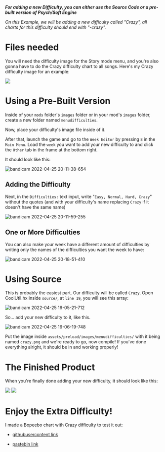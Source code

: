 ***For adding a new Difficulty, you can either use the Source Code or a pre-built version of Psych/Soft Engine***

*On this Example, we will be adding a new difficulty called "Crazy", all charts for this difficulty should end with "-crazy".*

# Files needed
You will need the difficulty image for the Story mode menu, and you're also gonna have to do the Crazy difficulty chart to all songs.
Here's my Crazy difficulty image for an example:

![](https://i.imgur.com/mvaseyY.png)

# Using a Pre-Built Version
Inside of your `mods` folder's `images` folder or in your mod's `images` folder, create a new folder named `menudifficulties`.

Now, place your difficulty's image file inside of it.

After that, launch the game and go to the `Week Editor` by pressing `8` in the `Main Menu`. Load the `week` you want to add your new difficulty to and click the `Other` tab in the frame at the bottom right.

It should look like this:

![bandicam 2022-04-25 20-11-38-654](https://user-images.githubusercontent.com/96194070/165149278-dfc3985b-8756-4c62-9f69-c9d7a7cece20.jpg)

## Adding the Difficulty
Next, in the `Difficulties:` text input, write "`Easy, Normal, Hard, Crazy`" without the quotes (and with your difficulty's name replacing `Crazy` if it doesn't have the same name)

![bandicam 2022-04-25 20-11-59-255](https://user-images.githubusercontent.com/96194070/165151182-8a079f13-97ab-4c94-9233-7c78d3082ce6.jpg)

## One or More Difficulties
You can also make your week have a different amount of difficulties by writing only the names of the difficulties you want the week to have:

![bandicam 2022-04-25 20-18-51-410](https://user-images.githubusercontent.com/96194070/165151612-4eac9674-1203-438b-98ba-a6873cb82665.jpg)

# Using Source

This is probably the easiest part.
Our difficulty will be called `Crazy`.
Open CoolUtil.hx inside `source/`, at `line 19`, you will see this array:

![bandicam 2022-04-25 16-05-21-712](https://user-images.githubusercontent.com/96194070/165108736-2ea1de0c-a317-4af7-b59b-a6631f044fa0.jpg)

So... add your new difficulty to it, like this.

![bandicam 2022-04-25 16-06-19-748](https://user-images.githubusercontent.com/96194070/165108969-672c91ab-ed1a-4ea6-95e1-15cd4da10d44.jpg)

Put the image inside `assets/preload/images/menudifficulties/` with it being named `crazy.png` and we're ready to go, now compile! If you've done everything alright, it should be in and working properly!

# The Finished Product
When you're finally done adding your new difficulty, it should look like this:

![](https://i.imgur.com/MDzP1PF.png)
![](https://i.imgur.com/qHY7beU.png)

# Enjoy the Extra Difficulty!

I made a Bopeebo chart with Crazy difficulty to test it out:

* [githubusercontent link](https://raw.githubusercontent.com/Grape-Boy/FNF-SoftEngine/main/docs/bopeebo-crazy.json)

* [pastebin link](https://pastebin.com/BeAP4q73)